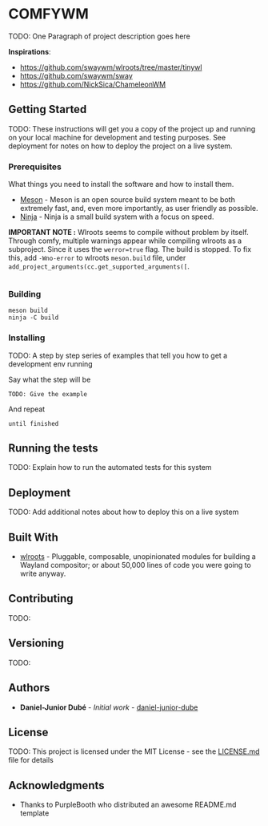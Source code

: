 # COMFYWM

TODO: One Paragraph of project description goes here

**Inspirations**:
- https://github.com/swaywm/wlroots/tree/master/tinywl
- https://github.com/swaywm/sway
- https://github.com/NickSica/ChameleonWM

## Getting Started

TODO: These instructions will get you a copy of the project up and running on your local machine for development and testing purposes. See deployment for notes on how to deploy the project on a live system.

### Prerequisites

What things you need to install the software and how to install them.

* [Meson](https://mesonbuild.com/) - Meson is an open source build system meant to be both extremely fast, and, even more importantly, as user friendly as possible.
* [Ninja](https://ninja-build.org/) - Ninja is a small build system with a focus on speed.


**IMPORTANT NOTE :**
Wlroots seems to compile without problem by itself. Through comfy, multiple warnings appear while compiling wlroots as a subproject. Since it uses the `werror=true` flag. The build is stopped.
To fix this, add `-Wno-error` to wlroots `meson.build` file, under `add_project_arguments(cc.get_supported_arguments([`.

```

```

### Building

```
meson build
ninja -C build
```

### Installing

TODO: A step by step series of examples that tell you how to get a development env running

Say what the step will be

```
TODO: Give the example
```

And repeat

```
until finished
```

## Running the tests

TODO: Explain how to run the automated tests for this system

## Deployment

TODO: Add additional notes about how to deploy this on a live system

## Built With

* [wlroots](https://github.com/swaywm/wlroots) - Pluggable, composable, unopinionated modules for building a Wayland compositor; or about 50,000 lines of code you were going to write anyway.

## Contributing

TODO:

## Versioning

TODO:

## Authors

* **Daniel-Junior Dubé** - *Initial work* - [daniel-junior-dube](https://github.com/daniel-junior-dube)

## License

TODO: This project is licensed under the MIT License - see the [LICENSE.md](LICENSE.md) file for details

## Acknowledgments

* Thanks to PurpleBooth who distributed an awesome README.md template

